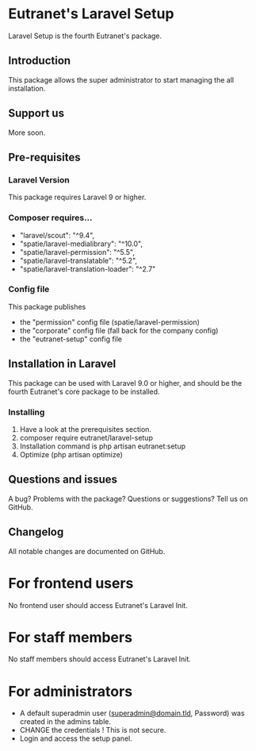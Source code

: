# Eutranet's Laravel Setup
Laravel Setup is the fourth Eutranet\'s package.

## Introduction
This package allows the super administrator to start managing the all installation.

## Support us
More soon.

## Pre-requisites
### Laravel Version
This package requires Laravel 9 or higher.

### Composer requires...
- "laravel/scout": "^9.4",
- "spatie/laravel-medialibrary": "^10.0",
- "spatie/laravel-permission": "^5.5",
- "spatie/laravel-translatable": "^5.2",
- "spatie/laravel-translation-loader": "^2.7"

### Config file
This package publishes
- the "permission" config file (spatie/laravel-permission)
- the "corporate" config file (fall back for the company config)
- the "eutranet-setup" config file

## Installation in Laravel
This package can be used with Laravel 9.0 or higher, and should be the fourth
Eutranet's core package to be installed.

### Installing
1. Have a look at the prerequisites section.
2. composer require eutranet/laravel-setup
3. Installation command is php artisan eutranet:setup
4. Optimize (php artisan optimize)

## Questions and issues
A bug? Problems with the package? Questions or suggestions? Tell us on GitHub.

## Changelog
All notable changes are documented on GitHub.

# For frontend users
No frontend user should access Eutranet's Laravel Init.

# For staff members
No staff members should access Eutranet's Laravel Init.

# For administrators
- A default superadmin user (superadmin@domain.tld, Password) was created in the admins table.
- CHANGE the credentials ! This is not secure.
- Login and access the setup panel.